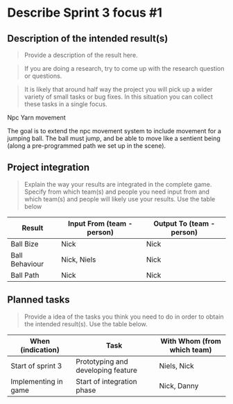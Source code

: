 # Describe Sprint 3 focus #1

## Description of the intended result(s)

> Provide a description of the result here.

> If you are doing a research, try to come up with the research question or questions.

> It is likely that around half way the project you will pick up a wider variety of small tasks or bug fixes. In this situation you can collect these tasks in a single focus. 

Npc Yarn movement

The goal is to extend the npc movement system to include movement for a jumping ball.
The ball must jump, and be able to move like a sentient being (along a pre-programmed path we set up in the scene).

## Project integration

> Explain the way your results are integrated in the complete game. Specify from which team(s) and people you need input from and which team(s) and people will likely use your results. Use the table below

| Result | Input From (team - person) | Output To (team - person) |
|---|---|---|
|Ball Bize |Nick |Nick |
|Ball Behaviour |Nick, Niels |Nick |
|Ball Path |Nick |Nick |

## Planned tasks

> Provide a idea of the tasks you think you need to do in order to obtain the intended result(s). Use the table below.

| When (indication) | Task | With Whom (from which team) |
|---|---|---|
|Start of sprint 3 |Prototyping and developing feature |Niels, Nick |
|Implementing in game |Start of integration phase |Nick, Danny |
